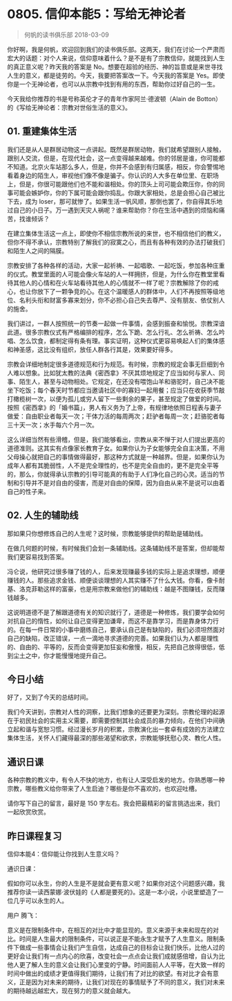 # 0805. 信仰本能5：写给无神论者
> 何帆的读书俱乐部
2018-03-09

你好啊，我是何帆，欢迎回到我们的读书俱乐部。这两天，我们在讨论一个严肃而宏大的话题：对个人来说，信仰意味着什么？是不是有了宗教信仰，就能找到人生的真正意义呢？昨天我的答案是 No。想要在超验的经历、神的旨意或是来世寻找人生的意义，都是徒劳的。今天，我要把答案改一下。今天我的答案是 Yes。即使你是一个无神论者，也可以从宗教中找到有用的东西，帮助你过好自己的一生。

今天我给你推荐的书是号称英伦才子的青年作家阿兰·德波顿（Alain de Botton）的《写给无神论者：宗教对世俗生活的意义》。

## 01. 重建集体生活

我们还是从人是群居动物这一点讲起。既然是群居动物，我们就希望跟别人接触，跟别人交流，但是，在现代社会，这一点变得越来越难。你的邻居是谁，你可能都不知道。北京火车站那么多人，但是，你并不会感到有归属感，相反，你会警惕地看着身边的陌生人，审视他们像不像是骗子。你认识的人大多在单位里、在职场上，但是，你很可能跟他们也不能和谐相处。你的顶头上司可能会欺压你，你的同事可能会嫉妒你，你的下属可能会跟你捣乱。你跟大家相处，总是会担心自己被比下去，成为 loser，那可就惨了。如果生活一帆风顺，那倒也罢了，你自得其乐地过自己的小日子。万一遇到天灾人祸呢？谁来帮助你？你在生活中遇到的烦恼和痛苦，找谁倾诉？

在建立集体生活这一点上，即使你不相信宗教所说的来世，也不相信他们的教义，但你不得不承认，宗教特别了解我们的寂寞之心，而且有各种有效的办法打破我们和陌生人之间的隔膜。

宗教安排了各种各样的活动，大家一起祈祷、一起唱歌、一起吃饭，参加各种庄重的仪式。教堂里面的人可能会像火车站的人一样拥挤，但是，为什么你在教堂里看待其他人的心情和在火车站看待其他人的心情就不一样了呢？宗教解除了你的戒心，也让你放下了一颗争竞的心。在这个温暖感人的群体中，人们不再按照等级地位、名利头衔和财富多寡来划分，你不必担心自己失去尊严、没有朋友、依仗别人的施舍。

我们讲过，一群人按照统一的节奏一起做一件事情，会感到振奋和愉悦。宗教深谙此道。很多宗教仪式有严格编排的程序，怎么下跪、怎么行礼、怎么祈祷、怎么吟唱、怎么饮食，都制定得有条有理。事实证明，这种仪式更容易唤起人们的集体感和神圣感，这比没有组织，放任人群各行其是，效果要好得多。

宗教会详细地制定很多道德规范和行为规范。有时候，宗教的规定会事无巨细到令人难以想象。比如犹太教的法典《密西拿》不厌其烦地规定了应当如何与家人、同事、陌生人，甚至与动物相处。它规定，在还没有喂饱山羊和骆驼时，自己决不能坐下吃饭；每个春天时节都应当邀请社区中的寡妇一起用餐；应当只在收获季节敲打橄榄树一次，以便为孤儿或穷人留下一些剩余的果子，甚至规定了做爱的时间。按照《密西拿》的「婚书篇」，男人有义务为了上帝，有规律地依照日程表与妻子做爱：自由职业者每天一次；干体力活的每周两次；赶驴者每周一次；赶骆驼者每三十天一次；水手每六个月一次。

这么详细当然有些滑稽，但是，我们能够看出，宗教从来不惮于对人们提出更高的道德准则。这其实有点像家长教育子女。如果你认为子女能够完全自主决策，不用父母操心就把自己的事情做得最好，那这种方式就是一种越界。但是，如果你认为成年人都有其脆弱性，人不是完全理性的，也不是完全自由的，更不是完全平等的，那么，你就得承认宗教的引导可能真的有助于人们净化自己的心灵。适当的节制和引导并不是对自由的侵害，而是对自由的保障，因为自由从来不是说可以由着自己的性子来。

## 02. 人生的辅助线

那如果只你想修炼自己的人生呢？这时候，宗教能够提供的帮助是辅助线。

在做几何题的时候，有时候我们会划一条辅助线。这条辅助线不是答案，但却能帮我们更容易找到答案。

冯仑说，他研究过很多赚了钱的人，后来发现赚最多钱的实际上是追求理想，顺便赚钱的人。那些追求金钱、顺便谈谈理想的人其实赚不了什么大钱。你看，像卡耐基、洛克菲勒这样的富豪，也是用宗教来做他们的辅助线：越是不图赚钱，反而赚钱越多。

这说明道德不是了解跟道德有关的知识就行了，道德是一种修炼，我们要学会如何对抗自己的惰性，如何让自己变得更加谦卑，而这不是靠学习，而是靠身体力行的。在每一件日常的小事中磨练自己，要承认自己是有缺陷的，我们必须坦然面对自己的缺陷，改正错误，一点一滴地寻求道德的完善。如果我们认为人都是理性的、自由的、平等的，反而会变得更加狂妄和傲慢，相反，先把自己放得很低，低到尘土之中，你才能慢慢地提升自己。

## 今日小结

好了，又到了今天的总结时间。

我们今天讲到，宗教对人性的洞察，比我们想象的还要更为深刻。宗教伦理的起源在于初民社会的实用主义需要，即需要控制其社会成员的暴力倾向，在他们中间确立起和谐与宽恕习惯。经过漫长岁月的积累，宗教演化出一套卓有成效的方法建立集体生活，关怀人们藏得最深的那些渴望和欲求，宗教能够抚慰心灵、教化人性。

## 通识日课

各种宗教的教义中，有令人不快的地方，也有让人深受启发的地方。你熟悉哪一种宗教，哪些教义给你带来了人生启迪？哪些是你不喜欢的，也欢迎吐槽。

请你写下自己的留言，最好是 150 字左右。我会把最精彩的留言挑选出来，我们一起欣赏欣赏。

## 昨日课程复习

信仰本能4：信仰能让你找到人生意义吗？

通识日课：

假如你可以永生，你的人生是不是就会更有意义呢？如果你对这个问题感兴趣，我推荐你读一读西蒙娜·波伏娃的《人都是要死的》。这是一本小说，小说里塑造了一位几乎可以永生的人。

用户 腾飞：

意义是在限制条件中，在相互的对比中才能显现的。意义来源于未来和现在的对比。时间是人生最大的限制条件，可以说正是不能永生才赋予了人生意义。限制条件下做成一些事情会让我们产生自信，达成自己的目标会让我们快乐，比他人过的更好会让我们有一点内心的欣喜，改变社会一点点会让我们成就感倍增，自认为比他人更了解人生的意义会让我们心里变的宁静。时间面前人人平等，在大致一样的时间中做出的成绩才更值得我们期待，让我们有了对比的欲望。有对比才会有意义，正是因为对未来的期待，让我们对现在的事情赋予了不同的意义，我们对未来的期待越远越宏大，现在努力的意义就会越大。
